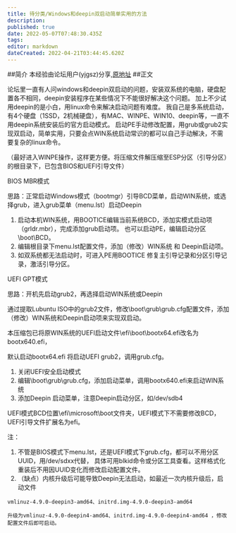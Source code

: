 ```yaml
---
title: 待分类/Windows和deepin双启动简单实用的方法
description: 
published: true
date: 2022-05-07T07:48:30.435Z
tags: 
editor: markdown
dateCreated: 2022-04-21T03:44:45.620Z
---
```


##简介
本经验由论坛用户(yjgsz)分享,[原地址](https://bbs.deepin.org/forum.php?mod=viewthread&tid=139552&extra=)
##正文

论坛里一直有人问windows和deepin双启动的问题，安装双系统的电脑，硬盘配置各不相同，deepin安装程序在某些情况下不能很好解决这个问题。
加上不少试用deepin的是小白，用linux命令来解决启动问题有难度。
我自己是多系统启动，有4个硬盘（1SSD，2机械硬盘），有MAC、WINPE、WIN10、deepin等，一直不用deepin系统安装后的官方启动模式。
启动PE手动修改配置，用grub或grub2实现双启动，简单实用，只要会点WIN系统启动常识的都可以自己手动解决，不需要复杂的linux命令。

（最好进入WINPE操作，这样更方便。将压缩文件解压缩至ESP分区（引导分区）的根目录下，已包含BIOS和UEFI引导文件）

BIOS MBR模式

思路：正常启动Windows模式（bootmgr）引导BCD菜单，启动WIN系统，或选择grub，进入grub菜单（menu.lst）启动Deepin

1. 启动本机WIN系统，用BOOTICE编辑当前系统BCD，添加实模式启动项（grldr.mbr），完成添加grub启动项。
   也可以启动PE，编辑启动分区\boot\BCD。
2. 编辑根目录下menu.lst配置文件，添加（修改）WIN系统 和 Deepin启动项。
3. 如双系统都无法启动时，可进入PE用BOOTICE 修复主引导记录和分区引导记录，激活引导分区。

UEFI GPT模式

思路：开机先启动grub2，再选择启动WIN系统或Deepin

通过提取Lubuntu ISO中的grub2文件，修改\boot\grub\grub.cfg配置文件，添加（修改）WIN系统和Deepin启动项来实现双启动。

本压缩包已将原WIN系统的UEFI启动文件\efi\boot\bootx64.efi改名为bootx640.efi，

默认启动bootx64.efi 将启动UEFI grub2，调用grub.cfg。

1. 关闭UEFI安全启动模式
2. 编辑\boot\grub\grub.cfg，添加启动菜单，调用bootx640.efi来启动WIN系统
3. 添加Deepin 启动菜单，注意Deepin启动分区，如/dev/sdb4 

UEFI模式BCD位置\efi\microsoft\boot文件夹，UEFI模式下不需要修改BCD，UEFI引导文件扩展名为efi。

注：
  1. 不管是BIOS模式下menu.lst，还是UEFI模式下grub.cfg，都可以不用分区UUID，用/dev/sdxx代替，
     具体可用blkid命令或分区工具查看。这样格式化重装后不用因UUID变化而修改启动配置文件。
  2. （缺点）内核升级后可能导致Deepin无法启动，如最近一次内核升级后，启动文件

    vmlinuz-4.9.0-deepin3-amd64、initrd.img-4.9.0-deepin3-amd64 

    升级为vmlinuz-4.9.0-deepin4-amd64、initrd.img-4.9.0-deepin4-amd64 ，修改配置文件后即可启动。